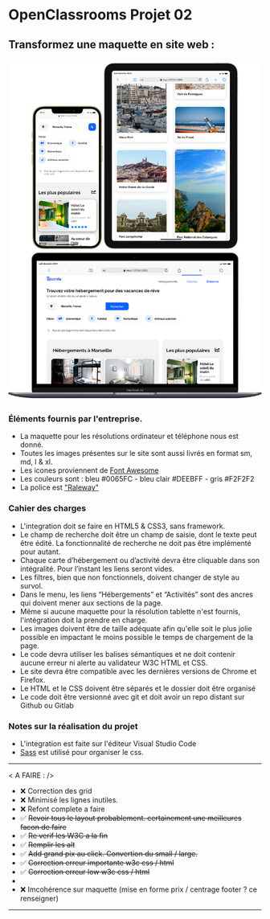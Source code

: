 # OpenClassrooms Projet 02 

## Transformez une maquette en site web :

![maquette web reservia](./source/image/md-picture/mdpix.png)

### Éléments fournis par l'entreprise.
- La maquette pour les résolutions ordinateur et téléphone nous est donné.
- Toutes les images présentes sur le site sont aussi livrés en format sm, md, l & xl.
- Les icones proviennent de [Font Awesome](https://fontawesome.com/)
- Les couleurs sont : bleu #0065FC - bleu clair #DEEBFF - gris #F2F2F2
- La police est ["Raleway"](https://fonts.google.com/specimen/Raleway)

### Cahier des charges
- L'integration doit se faire en HTML5 & CSS3, sans framework.
- Le champ de recherche doit être un champ de saisie, dont le texte peut être édité. La fonctionnalité de recherche ne doit pas être implémenté pour autant.
- Chaque carte d’hébergement ou d’activité devra être cliquable dans son intégralité. Pour l’instant les liens seront vides.
- Les filtres, bien que non fonctionnels, doivent changer de style au survol.
- Dans le menu, les liens “Hébergements” et “Activités” sont des ancres qui doivent mener aux sections de la page.
- Même si aucune maquette pour la résolution tablette n'est fournis, l'intégration doit la prendre en charge.
- Les images doivent être de taille adéquate afin qu'elle soit le plus jolie possible en impactant le moins possible le temps de chargement de la page.
- Le code devra utiliser les balises sémantiques et ne doit contenir aucune erreur ni alerte au validateur W3C HTML et CSS.
- Le site devra être compatible avec les dernières versions de Chrome et Firefox.
- Le HTML et le CSS doivent être séparés et le dossier doit être organisé
- Le code doit être versionné avec git et doit avoir un repo distant sur Github ou Gitlab

### Notes sur la réalisation du projet
- L'integration est faite sur l'éditeur Visual Studio Code 
- [Sass](https://sass-lang.com/) est utilisé pour organiser le css.


___________________________________________

< A FAIRE : />

- ❌ Correction des grid
- ❌ Minimisé les lignes inutiles. 
- ❌ Refont complete a faire  
- ✅ <del>Revoir tous le layout probablement. certainement une meilleures facon de faire</del>
- ✅ <del>Re verif les W3C a la fin</del>
- ✅ <del> Remplir les alt </del> 
- ✅ <del> Add grand pix au click. Convertion du small / large. </del>
- ✅ <del> Correction erreur importante w3c css / html </del>
- ✅ <del> Correction erreur low w3c css / html  </del>
-
- ❌ Imcohérence sur maquette (mise en forme prix / centrage footer ? ce renseigner)
___________________________________________

